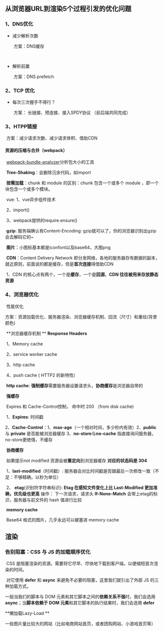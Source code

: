 ## 从浏览器URL到渲染5个过程引发的优化问题

### 1、DNS优化

- 减少解析次数

  ​	方案：DNS缓存

  ​			

- 解析前置

  ​	方案：DNS prefetch

### 2、TCP 优化

- 每次三次握手不得行？

  ​	方案： 长链接、预连接、接入SPDY协议	（前后端共同完成）

### 3、HTPP链接

​	方案：减少请求次数、减少请求体积、借助CDN

#### 	 		资源的压缩与合并（webpack）

​			[webpack-bundle-analyzer](https://www.npmjs.com/package/webpack-bundle-analyzer)分析包大小的工具

​			**Tree-Shaking**：会删除沉余代码，如import

​			**按需加载**：chunk 和 module 的区别：chunk 包含一个或多个 module ，即一个块包含一个或多个模块。

​						vue: 1、vue异步组件技术

​								2、import()

​								3、webpack提供的require.ensure()

​			**gzip**: 服务端确认有Content-Encoding: gzip就可以了，你的浏览器识别出gzip会去解码它的~

​			**图片**：小图标基本都是iconfont以及base64，大图png

​			**CDN**：Content Delivery Network 即分发网络，各地的服务器存有数据的副本，就近原则，前面说的都是缓存，但是**首次连接**得借助CDN

​			     	1、CDN 的核心点有两个，一个是**缓存**，一个是**回源**。**CDN 往往被用来存放静态资源**

### 4、浏览器优化

​	性能优化

​			方案：资源加载优化、服务器渲染、浏览器缓存机制、回流（尺寸）和重绘(背景颜色)

​	**浏览器缓存机制  **  **Response Headers**

​			1、Memory cache

​			2、service worker cache

​			3、http cache

​			4、push cache ( HTTP2 的新特性)

​		**http cache**: **强制缓存**需要服务器设置请求头，**协商缓存**是浏览器自带的

​				**强缓存**

​						Expires 和 Cache-Control控制， 命中时 200 （from disk cache)

​						1、**Expires**: 时间戳

​						2、**Cache-Control**：1、**max-age**（一个相对时间，多少秒内有效）2、**public** 与 **private** 是否能被浏览器缓存 3、**no-store**与**no-cache** 指直接询问服务器，no-store更绝情，不缓存

​				**协商缓存**

​						如果提示not modified 资源会被**重定向**到浏览器缓存 **对应的状态码是 304**

​						1、**last-modified**（时间戳）: 服务器会对比时间戳是否跟最后一次修改一致（不足：不够精确，以秒为单位）

​						2、	**etag**(识别符字符串标识): 	 **Etag 在感知文件变化上比 Last-Modified 更加准确，优先级也更高**			操作： 下一次请求，请求头 **If-None-Match** 会带上etag的标识，服务器与前文件的 hash 值进行比较

​		**memory cache**	

​					Base64 格式的图片，几乎永远可以被塞进 memory cache

## 渲染

### 		告别阻塞：CSS 与 JS 的加载顺序优化

​		CSS 是阻塞渲染的资源。需要将它尽早、尽快地下载到客户端，以便缩短首次渲染的时间。

​		对它使用 **defer** 和 **async** 来避免不必要的阻塞，这里我们就引出了外部 JS 的三种加载方式。

一般当我们的脚本与 DOM 元素和其它脚本之间的**依赖关系不强**时，我们会选用 **async**；当**脚本依赖于 DOM 元素**和其它脚本的执行结果时，我们会选用 **defer**

 **懒加载Lazy-Load **

​			一些图片量比较大的网站（比如电商网站首页，或者团购网站、小游戏首页等）